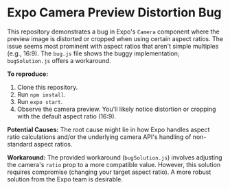 # Expo Camera Preview Distortion Bug

This repository demonstrates a bug in Expo's `Camera` component where the preview image is distorted or cropped when using certain aspect ratios.  The issue seems most prominent with aspect ratios that aren't simple multiples (e.g., 16:9). The `bug.js` file shows the buggy implementation; `bugSolution.js` offers a workaround.

**To reproduce:**
1. Clone this repository.
2. Run `npm install`.
3. Run `expo start`.
4. Observe the camera preview.  You'll likely notice distortion or cropping with the default aspect ratio (16:9).

**Potential Causes:**
The root cause might lie in how Expo handles aspect ratio calculations and/or the underlying camera API's handling of non-standard aspect ratios.

**Workaround:**
The provided workaround (`bugSolution.js`) involves adjusting the camera's `ratio` prop to a more compatible value. However, this solution requires compromise (changing your target aspect ratio). A more robust solution from the Expo team is desirable.